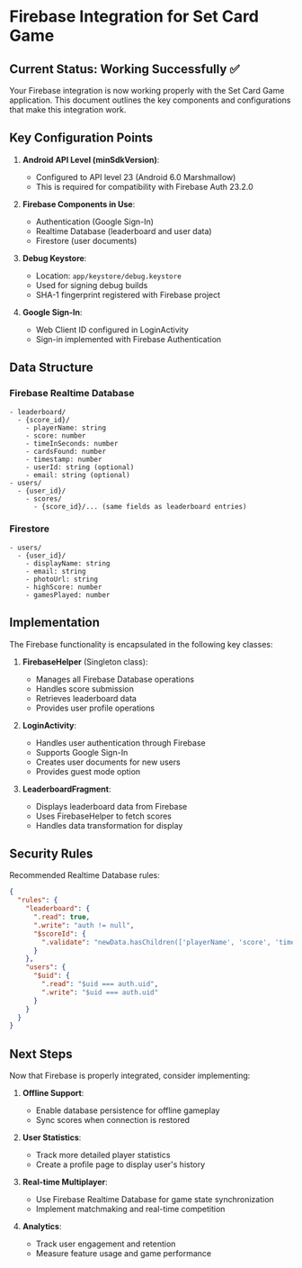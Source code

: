 # Firebase Integration for Set Card Game

## Current Status: Working Successfully ✅

Your Firebase integration is now working properly with the Set Card Game application. This document outlines the key components and configurations that make this integration work.

## Key Configuration Points

1. **Android API Level (minSdkVersion)**: 
   - Configured to API level 23 (Android 6.0 Marshmallow)
   - This is required for compatibility with Firebase Auth 23.2.0

2. **Firebase Components in Use**:
   - Authentication (Google Sign-In)
   - Realtime Database (leaderboard and user data)
   - Firestore (user documents)

3. **Debug Keystore**:
   - Location: `app/keystore/debug.keystore`
   - Used for signing debug builds
   - SHA-1 fingerprint registered with Firebase project

4. **Google Sign-In**:
   - Web Client ID configured in LoginActivity
   - Sign-in implemented with Firebase Authentication

## Data Structure

### Firebase Realtime Database
```
- leaderboard/
  - {score_id}/
    - playerName: string
    - score: number
    - timeInSeconds: number
    - cardsFound: number
    - timestamp: number
    - userId: string (optional)
    - email: string (optional)
- users/
  - {user_id}/
    - scores/
      - {score_id}/... (same fields as leaderboard entries)
```

### Firestore
```
- users/
  - {user_id}/
    - displayName: string
    - email: string
    - photoUrl: string
    - highScore: number
    - gamesPlayed: number
```

## Implementation

The Firebase functionality is encapsulated in the following key classes:

1. **FirebaseHelper** (Singleton class):
   - Manages all Firebase Database operations
   - Handles score submission
   - Retrieves leaderboard data
   - Provides user profile operations

2. **LoginActivity**:
   - Handles user authentication through Firebase
   - Supports Google Sign-In
   - Creates user documents for new users
   - Provides guest mode option

3. **LeaderboardFragment**:
   - Displays leaderboard data from Firebase
   - Uses FirebaseHelper to fetch scores
   - Handles data transformation for display

## Security Rules

Recommended Realtime Database rules:
```json
{
  "rules": {
    "leaderboard": {
      ".read": true,
      ".write": "auth != null",
      "$scoreId": {
        ".validate": "newData.hasChildren(['playerName', 'score', 'timeInSeconds'])"
      }
    },
    "users": {
      "$uid": {
        ".read": "$uid === auth.uid",
        ".write": "$uid === auth.uid"
      }
    }
  }
}
```

## Next Steps

Now that Firebase is properly integrated, consider implementing:

1. **Offline Support**: 
   - Enable database persistence for offline gameplay
   - Sync scores when connection is restored

2. **User Statistics**:
   - Track more detailed player statistics
   - Create a profile page to display user's history

3. **Real-time Multiplayer**:
   - Use Firebase Realtime Database for game state synchronization
   - Implement matchmaking and real-time competition

4. **Analytics**:
   - Track user engagement and retention
   - Measure feature usage and game performance
